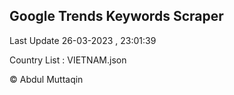 

## Google Trends Keywords Scraper 
 
Last Update 26-03-2023 , 23:01:39

Country List :
VIETNAM.json



© Abdul Muttaqin 
